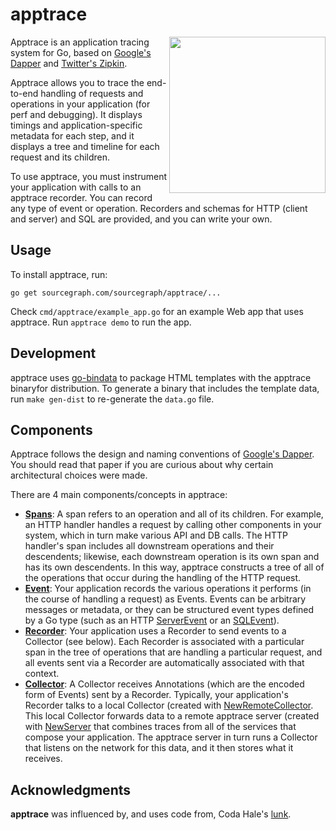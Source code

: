 # apptrace

<img width=250 src="https://s3-us-west-2.amazonaws.com/sourcegraph-assets/apptrace-screenshot0.png" align="right">

Apptrace is an application tracing system for Go, based on
[Google's Dapper](http://research.google.com/pubs/pub36356.html) and
[Twitter's Zipkin](http://twitter.github.io/zipkin/).

Apptrace allows you to trace the end-to-end handling of requests and
operations in your application (for perf and debugging). It displays
timings and application-specific metadata for each step, and it
displays a tree and timeline for each request and its children.

To use apptrace, you must instrument your application with calls to an
apptrace recorder. You can record any type of event or
operation. Recorders and schemas for HTTP (client and server) and SQL
are provided, and you can write your own.


## Usage

To install apptrace, run:

```
go get sourcegraph.com/sourcegraph/apptrace/...
```

Check `cmd/apptrace/example_app.go` for an example Web app that uses
apptrace. Run `apptrace demo` to run the app.


## Development

apptrace uses [go-bindata](https://github.com/jteeuwen/go-bindata) to package HTML templates with the apptrace binaryfor
distribution. To generate a binary that includes the template data, run `make gen-dist` to re-generate the `data.go`
file.

## Components

Apptrace follows the design and naming conventions of
[Google's Dapper](http://research.google.com/pubs/pub36356.html). You
should read that paper if you are curious about why certain
architectural choices were made.

There are 4 main components/concepts in apptrace:

*
  [**Spans**](https://sourcegraph.com/sourcegraph.com/sourcegraph/apptrace@master/.GoPackage/sourcegraph.com/sourcegraph/apptrace/.def/SpanID):
  A span refers to an operation and all of its children. For example,
  an HTTP handler handles a request by calling other components in
  your system, which in turn make various API and DB calls. The HTTP
  handler's span includes all downstream operations and their
  descendents; likewise, each downstream operation is its own span and
  has its own descendents. In this way, apptrace constructs a tree of
  all of the operations that occur during the handling of the HTTP
  request.
* [**Event**](https://sourcegraph.com/sourcegraph.com/sourcegraph/apptrace@master/.GoPackage/sourcegraph.com/sourcegraph/apptrace/.def/Event):
  Your application records the various operations it performs (in the
  course of handling a request) as Events. Events can be arbitrary
  messages or metadata, or they can be structured event types defined
  by a Go type (such as an HTTP
  [ServerEvent](https://sourcegraph.com/sourcegraph.com/sourcegraph/apptrace@master/.GoPackage/sourcegraph.com/sourcegraph/apptrace/httptrace/.def/ServerEvent)
  or an
  [SQLEvent](https://sourcegraph.com/sourcegraph.com/sourcegraph/apptrace@master/.GoPackage/sourcegraph.com/sourcegraph/apptrace/sqltrace/.def/SQLEvent)).
* [**Recorder**](https://sourcegraph.com/sourcegraph.com/sourcegraph/apptrace@master/.GoPackage/sourcegraph.com/sourcegraph/apptrace/.def/Recorder):
  Your application uses a Recorder to send events to a Collector (see
  below). Each Recorder is associated with a particular span in the
  tree of operations that are handling a particular request, and all
  events sent via a Recorder are automatically associated with that
  context.
* [**Collector**](https://sourcegraph.com/sourcegraph.com/sourcegraph/apptrace@master/.GoPackage/sourcegraph.com/sourcegraph/apptrace/.def/Collector):
  A Collector receives Annotations (which are the encoded form of
  Events) sent by a Recorder. Typically, your application's Recorder
  talks to a local Collector (created with
  [NewRemoteCollector](https://sourcegraph.com/sourcegraph.com/sourcegraph/apptrace@master/.GoPackage/sourcegraph.com/sourcegraph/apptrace/.def/NewRemoteCollector). This
  local Collector forwards data to a remote apptrace server (created
  with
  [NewServer](https://sourcegraph.com/sourcegraph.com/sourcegraph/apptrace@master/.GoPackage/sourcegraph.com/sourcegraph/apptrace/.def/NewServer)
  that combines traces from all of the services that compose your
  application. The apptrace server in turn runs a Collector that
  listens on the network for this data, and it then stores what it
  receives.



## Acknowledgments

**apptrace** was influenced by, and uses code from, Coda Hale's
[lunk](https://github.com/codahale/lunk).
